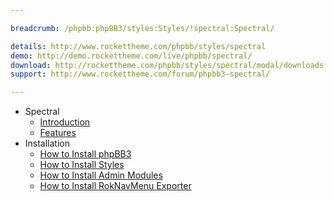 ```yaml
---

breadcrumb: /phpbb:phpBB3/styles:Styles/!spectral:Spectral/

details: http://www.rockettheme.com/phpbb/styles/spectral
demo: http://demo.rockettheme.com/live/phpbb/spectral/
download: http://rockettheme.com/phpbb/styles/spectral/modal/downloads
support: http://www.rockettheme.com/forum/phpbb3-spectral/

---
```


* Spectral
	* [Introduction](INDEX.md#introduction)
	* [Features](INDEX.md#features)
* Installation
	* [How to Install phpBB3](../../start/install.md)
	* [How to Install Styles](../../start/styles.md)
	* [How to Install Admin Modules](../../start/styles.md#installing-administrative-modules)
	* [How to Install RokNavMenu Exporter](../../modules/roknavmenu.md)